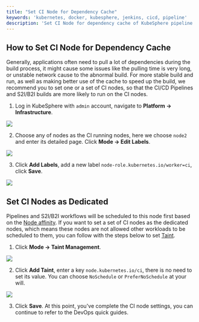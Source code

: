 ```yaml
---
title: "Set CI Node for Dependency Cache"
keywords: 'kubernetes, docker, kubesphere, jenkins, cicd, pipeline'
description: 'Set CI Node for dependency cache of KubeSphere pipeline '
---
```


## How to Set CI Node for Dependency Cache

Generally, applications often need to pull a lot of dependencies during the build process, it might cause some issues like the pulling time is very long, or unstable network cause to the abnormal build. For more stable build and run, as well as making better use of the cache to speed up the build, we recommend you to set one or a set of CI nodes, so that the CI/CD Pipelines and S2I/B2I builds are more likely to run on the CI nodes.

1. Log in KubeSphere with `admin` account, navigate to **Platform → Infrastructure**.

![](https://pek3b.qingstor.com/kubesphere-docs/png/20200222130938.png)

2. Choose any of nodes as the CI running nodes, here we choose `node2` and enter its detailed page. Click **Mode → Edit Labels**.

![](https://pek3b.qingstor.com/kubesphere-docs/png/20200222131202.png)

3. Click **Add Labels**, add a new label `node-role.kubernetes.io/worker=ci`, click **Save**.

![](https://pek3b.qingstor.com/kubesphere-docs/png/20200222131640.png)


## Set CI Nodes as Dedicated

Pipelines and S2I/B2I workflows will be scheduled to this node first based on the [Node affinity](https://kubernetes.io/docs/concepts/configuration/assign-pod-node/#node-affinity). If you want to set a set of CI nodes as the dedicated nodes, which means these nodes are not allowed other workloads to be scheduled to them, you can follow with the steps below to set [Taint](https://kubernetes.io/docs/concepts/configuration/taint-and-toleration/).

1. Click **Mode → Taint Management**.

![](https://pek3b.qingstor.com/kubesphere-docs/png/20200222132456.png)

2. Click **Add Taint**, enter a key `node.kubernetes.io/ci`, there is no need to set its value. You can choose `NoSchedule` or `PreferNoSchedule` at your will.

![](https://pek3b.qingstor.com/kubesphere-docs/png/20200222132535.png)

3. Click **Save**. At this point, you've complete the CI node settings, you can continue to refer to the DevOps quick guides.
